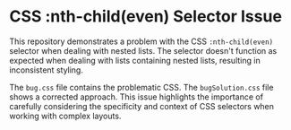 # CSS :nth-child(even) Selector Issue

This repository demonstrates a problem with the CSS `:nth-child(even)` selector when dealing with nested lists.  The selector doesn't function as expected when dealing with lists containing nested lists, resulting in inconsistent styling.

The `bug.css` file contains the problematic CSS.  The `bugSolution.css` file shows a corrected approach.  This issue highlights the importance of carefully considering the specificity and context of CSS selectors when working with complex layouts.